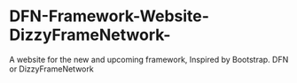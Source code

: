 # DFN-Framework-Website-DizzyFrameNetwork-
A website for the new and upcoming framework, Inspired by Bootstrap. DFN or DizzyFrameNetwork
